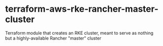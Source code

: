 # terraform-aws-rke-rancher-master-cluster
Terraform module that creates an RKE cluster, meant to serve as nothing but a highly-available Rancher "master" cluster
